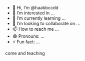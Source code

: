 - 👋 Hi, I’m @haabbccdd
- 👀 I’m interested in ...
- 🌱 I’m currently learning ...
- 💞️ I’m looking to collaborate on ...
- 📫 How to reach me ...
- 😄 Pronouns: ...
- ⚡ Fun fact: ...

<!---
haabbccdd/haabbccdd is a ✨ special ✨ repository because its `README.md` (this file) appears on your GitHub profile.
You can click the Preview link to take a look at your changes.
--->
come and teaching 
